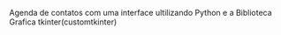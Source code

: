 Agenda de contatos com uma interface  ultilizando Python e a Biblioteca Grafica tkinter(customtkinter)
